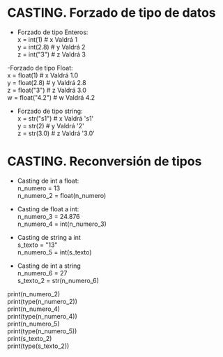 # CASTING. Forzado de tipo de datos

- Forzado de tipo Enteros:  
x = int(1)  	 # x Valdrá 1  
y = int(2.8) 	 # y Valdrá 2  
z = int("3") 	 # z Valdrá 3  

-Forzado de tipo Float:  
x = float(1)     # x Valdrá 1.0  
y = float(2.8)   # y Valdrá 2.8  
z = float("3")   # z Valdrá 3.0  
w = float("4.2") # w Valdrá 4.2  

- Forzado de tipo string:  
x = str("s1")    # x Valdrá 's1'  
y = str(2)       # y Valdrá '2'  
z = str(3.0)     # z Valdrá '3.0'  

# CASTING. Reconversión de tipos

- Casting de int a float:  
n_numero = 13  
n_numero_2 = float(n_numero)  

- Casting de float a int:  
n_numero_3 = 24.876  
n_numero_4 = int(n_numero_3)  

- Casting de string a int  
s_texto = "13"  
n_numero_5 = int(s_texto)  

- Casting de int a string  
n_numero_6 = 27  
s_texto_2 = str(n_numero_6)  


print(n_numero_2)  
print(type(n_numero_2))  
print(n_numero_4)  
print(type(n_numero_4))  
print(n_numero_5)  
print(type(n_numero_5))  
print(s_texto_2)  
print(type(s_texto_2))  